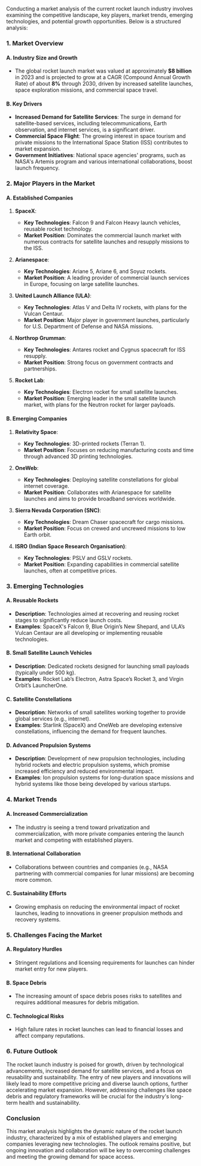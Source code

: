 Conducting a market analysis of the current rocket launch industry involves examining the competitive landscape, key players, market trends, emerging technologies, and potential growth opportunities. Below is a structured analysis:

### 1. **Market Overview**

#### A. **Industry Size and Growth**
- The global rocket launch market was valued at approximately **$8 billion** in 2023 and is projected to grow at a CAGR (Compound Annual Growth Rate) of about **8%** through 2030, driven by increased satellite launches, space exploration missions, and commercial space travel.

#### B. **Key Drivers**
- **Increased Demand for Satellite Services**: The surge in demand for satellite-based services, including telecommunications, Earth observation, and internet services, is a significant driver.
- **Commercial Space Flight**: The growing interest in space tourism and private missions to the International Space Station (ISS) contributes to market expansion.
- **Government Initiatives**: National space agencies' programs, such as NASA's Artemis program and various international collaborations, boost launch frequency.

### 2. **Major Players in the Market**

#### A. **Established Companies**
1. **SpaceX**:
   - **Key Technologies**: Falcon 9 and Falcon Heavy launch vehicles, reusable rocket technology.
   - **Market Position**: Dominates the commercial launch market with numerous contracts for satellite launches and resupply missions to the ISS.

2. **Arianespace**:
   - **Key Technologies**: Ariane 5, Ariane 6, and Soyuz rockets.
   - **Market Position**: A leading provider of commercial launch services in Europe, focusing on large satellite launches.

3. **United Launch Alliance (ULA)**:
   - **Key Technologies**: Atlas V and Delta IV rockets, with plans for the Vulcan Centaur.
   - **Market Position**: Major player in government launches, particularly for U.S. Department of Defense and NASA missions.

4. **Northrop Grumman**:
   - **Key Technologies**: Antares rocket and Cygnus spacecraft for ISS resupply.
   - **Market Position**: Strong focus on government contracts and partnerships.

5. **Rocket Lab**:
   - **Key Technologies**: Electron rocket for small satellite launches.
   - **Market Position**: Emerging leader in the small satellite launch market, with plans for the Neutron rocket for larger payloads.

#### B. **Emerging Companies**
1. **Relativity Space**:
   - **Key Technologies**: 3D-printed rockets (Terran 1).
   - **Market Position**: Focuses on reducing manufacturing costs and time through advanced 3D printing technologies.

2. **OneWeb**:
   - **Key Technologies**: Deploying satellite constellations for global internet coverage.
   - **Market Position**: Collaborates with Arianespace for satellite launches and aims to provide broadband services worldwide.

3. **Sierra Nevada Corporation (SNC)**:
   - **Key Technologies**: Dream Chaser spacecraft for cargo missions.
   - **Market Position**: Focus on crewed and uncrewed missions to low Earth orbit.

4. **ISRO (Indian Space Research Organisation)**:
   - **Key Technologies**: PSLV and GSLV rockets.
   - **Market Position**: Expanding capabilities in commercial satellite launches, often at competitive prices.

### 3. **Emerging Technologies**

#### A. **Reusable Rockets**
- **Description**: Technologies aimed at recovering and reusing rocket stages to significantly reduce launch costs.
- **Examples**: SpaceX's Falcon 9, Blue Origin’s New Shepard, and ULA’s Vulcan Centaur are all developing or implementing reusable technologies.

#### B. **Small Satellite Launch Vehicles**
- **Description**: Dedicated rockets designed for launching small payloads (typically under 500 kg).
- **Examples**: Rocket Lab’s Electron, Astra Space’s Rocket 3, and Virgin Orbit’s LauncherOne.

#### C. **Satellite Constellations**
- **Description**: Networks of small satellites working together to provide global services (e.g., internet).
- **Examples**: Starlink (SpaceX) and OneWeb are developing extensive constellations, influencing the demand for frequent launches.

#### D. **Advanced Propulsion Systems**
- **Description**: Development of new propulsion technologies, including hybrid rockets and electric propulsion systems, which promise increased efficiency and reduced environmental impact.
- **Examples**: Ion propulsion systems for long-duration space missions and hybrid systems like those being developed by various startups.

### 4. **Market Trends**

#### A. **Increased Commercialization**
- The industry is seeing a trend toward privatization and commercialization, with more private companies entering the launch market and competing with established players.

#### B. **International Collaboration**
- Collaborations between countries and companies (e.g., NASA partnering with commercial companies for lunar missions) are becoming more common.

#### C. **Sustainability Efforts**
- Growing emphasis on reducing the environmental impact of rocket launches, leading to innovations in greener propulsion methods and recovery systems.

### 5. **Challenges Facing the Market**

#### A. **Regulatory Hurdles**
- Stringent regulations and licensing requirements for launches can hinder market entry for new players.

#### B. **Space Debris**
- The increasing amount of space debris poses risks to satellites and requires additional measures for debris mitigation.

#### C. **Technological Risks**
- High failure rates in rocket launches can lead to financial losses and affect company reputations.

### 6. **Future Outlook**

The rocket launch industry is poised for growth, driven by technological advancements, increased demand for satellite services, and a focus on reusability and sustainability. The entry of new players and innovations will likely lead to more competitive pricing and diverse launch options, further accelerating market expansion. However, addressing challenges like space debris and regulatory frameworks will be crucial for the industry's long-term health and sustainability.

### Conclusion

This market analysis highlights the dynamic nature of the rocket launch industry, characterized by a mix of established players and emerging companies leveraging new technologies. The outlook remains positive, but ongoing innovation and collaboration will be key to overcoming challenges and meeting the growing demand for space access.